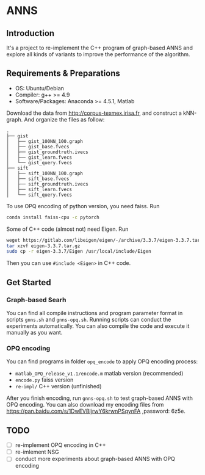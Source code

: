 # ANNS

## Introduction

It's a project to re-implement the C++ program of graph-based ANNS and explore all kinds of
variants to improve the performance of the algorithm.

## Requirements & Preparations

+ OS: Ubuntu/Debian
+ Compiler: g++ >= 4.9
+ Software/Packages: Anaconda >= 4.5.1, Matlab

Download the data from http://corpus-texmex.irisa.fr, and construct a kNN-graph.
And organize the files as follow:

```
.
├── gist
│   ├── gist_100NN_100.graph
│   ├── gist_base.fvecs
│   ├── gist_groundtruth.ivecs
│   ├── gist_learn.fvecs
│   └── gist_query.fvecs
├── sift
│   ├── sift_100NN_100.graph
│   ├── sift_base.fvecs
│   ├── sift_groundtruth.ivecs
│   ├── sift_learn.fvecs
│   └── sift_query.fvecs
```

To use OPQ encoding of python version, you need faiss. Run
```Bash
conda install faiss-cpu -c pytorch
```
Some of C++ code (almost not) need Eigen. Run
```Bash
weget https://gitlab.com/libeigen/eigen/-/archive/3.3.7/eigen-3.3.7.tar.gz
tar xzvf eigen-3.3.7.tar.gz
sudo cp -r eigen-3.3.7/Eigen /usr/local/include/Eigen
```
Then you can use `#include <Eigen>` in C++ code.

## Get Started

### Graph-based Searh

You can find all compile instructions and program parameter format in scripts
`gnns.sh` and `gnns-opq.sh`. 
Running scripts can conduct the experiments automatically.
You can also compile the code and execute it manually as you want.

### OPQ encoding

You can find programs in folder `opq_encode` to apply OPQ encoding process:
+ `matlab_OPQ_release_v1.1/encode.m` matlab version (recommended)
+ `encode.py` faiss version
+ `re-impl/` C++ version (unfinished)

After you finish encoding, run `gnns-opq.sh` to test graph-based ANNS with OPQ encoding.
You can also download my encoding files from https://pan.baidu.com/s/1DwEVBljrwY6krwnPSqynFA ,password: 6z5e.

## TODO

- [ ] re-implement OPQ encoding in C++
- [ ] re-imlement NSG
- [ ] conduct more experiments about graph-based ANNS with OPQ encoding
